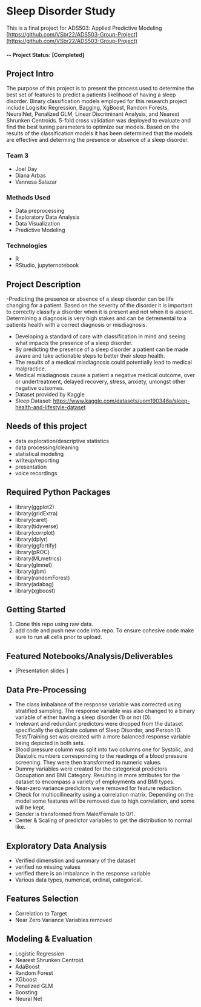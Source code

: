 # Sleep Disorder Study

This is a final project for ADS503: Applied Predictive Modeling [https://github.com/VSbr22/ADS503-Group-Project](https://github.com/VSbr22/ADS503-Group-Project)

#### -- Project Status: [Completed]

## Project Intro
The purpose of this project is to present the process used to determine the best set of features to predict a patients likelihood of having a sleep disorder. Binary classification models employed for this research project include Logisitic Regression, Bagging, XgBoost, Random Forests, NeuralNet, Penalized GLM, Linear Discriminant Analysis, and Nearest Shrunken Centroids. 5-fold cross validation was deployed to evaluate and find the best tuning parameters to optimize our models. Based on the results of the classification models it has been determined that the models are effective and determing the presence or absence of a sleep disorder. 


### Team 3
* Joel Day
* Diana Arbas
* Vannesa Salazar


### Methods Used
* Data preprocessing
* Exploratory Data Analysis
* Data Visualization
* Predictive Modeling


### Technologies
* R
* RStudio, jupyternotebook


## Project Description
-Predicting the presence or absence of a sleep disorder can be life changing for a patient. Based on the severity of the disorder it is important to correctly classify a disorder when it is present and not when it is absent. Determining a diagnosis is very high stakes and can be detremental to a patients health with a correct diagnosis or misdiagnosis. 
- Developing a standard of care with classification in mind and seeing what impacts the presence of a sleep disorder.  
- By predicting the presence of a sleep disorder a patient can be made aware and take actionable steps to better their sleep health. 
- The results of a medical misdiagnosis could potentially lead to medical malpractice. 
- Medical misdiagnosis cause a patient a negative medical outcome, over or undertreatment, delayed recovery, stress, anxiety, umongst other negative outsomes.
- Dataset provided by Kaggle 
- Sleep Dataset: https://www.kaggle.com/datasets/uom190346a/sleep-health-and-lifestyle-dataset



## Needs of this project

- data exploration/descriptive statistics
- data processing/cleaning
- statistical modeling
- writeup/reporting
- presentation
- voice recordings

## Required Python Packages
* library(ggplot2)
* library(gridExtra)
* library(caret)
* library(tidyverse)
* library(corrplot)
* library(dplyr)
* library(ggfortify)
* library(pROC)
* library(MLmetrics)
* library(glmnet)
* library(gbm)
* library(randomForest)
* library(adabag)
* library(xgboost)

## Getting Started

1. Clone this repo using raw data.
2. add code and push new code into repo. To ensure cohesive code make sure to run all cells prior to upload. 

## Featured Notebooks/Analysis/Deliverables
* [Presentation slides ]


## Data Pre-Processing
* The class imbalance of the response variable was corrected using stratified sampling. The response variable was also changed to a binary variable of either having a sleep disorder (1) or not (0). 
* Irrelevant and redundant predictors were dropped from the dataset specifically the duplicate column of Sleep Disorder, and Person ID.
Test/Training set was created with a more balanced response variable being depicted in both sets. 
* Blood pressure column was split into two columns one for Systolic, and Diastolic numbers corresponding to the readings of a blood pressure screening. They were then transformed to numeric values. 
* Dummy variables were created for the categorical predictors Occupation and BMI Category.  Resulting in more attributes for the dataset to encompass a variety of employments and BMI types. 
* Near-zero variance predictors were removed for feature reduction. 
* Check for multicollinearity using a correlation matrix.  Depending on the model some features will be removed due to high correlation, and some will be kept. 
* Gender is transformed from Male/Female to 0/1. 
* Center & Scaling of predictor variables to get the distribution to normal like. 


## Exploratory Data Analysis
* Verified dimenstion and summary of the dataset
* verified no missing values
* verified there is an imbalance in the response variable
* Various data types, numerical, ordinal, categorical.




## Features Selection
* Correlation to Target 
* Near Zero Variance Variables removed


## Modeling & Evaluation
* Logistic Regression
* Nearest Shrunken Centroid
* AdaBoost
* Random Forest
* XGboost
* Penalized GLM
* Boosting
* Neural Net

